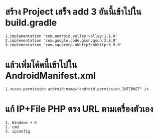 # สร้าง Project เสร็จ add 3 อันนี้เข้าไปใน build.gradle
    1.implementation 'com.android.volley:volley:1.1.0'
    2.implementation 'com.google.code.gson:gson:2.8.0'
    3.implementation 'com.squareup.okhttp3:okhttp:3.9.0'

# แล้วเพิ่มโค้ดนี้เข้าไปใน AndroidManifest.xml
    1.<uses-permission android:name="android.permission.INTERNET" />
    
# แก้ IP+File PHP ตรง URL ตามเครื่องตัวเอง
    1. Windows + R
    2. cmd
    3. ipconfig
